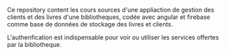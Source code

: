 Ce repository content les cours sources d'une appliaction  de gestion des clients et des livres d'une bibliotheques, codée avec angular et firebase comme base de données de stockage des livres et clients.

L'authenfication est indispensable pour voir ou utiliser les services offertes par la bibliotheque.